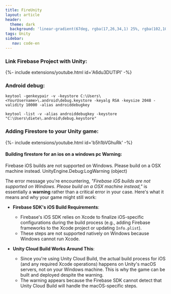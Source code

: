 ```yaml
---
title: FireUnity
layout: article
header:
  theme: dark
  background: 'linear-gradient(67deg, rgba(17,26,34,1) 25%, rgba(102,102,102,1) 43%, rgba(255,255,255,1) 80%)'
tags: Unity
sidebar:
   nav: code-en
---
```


### Link Firebase Project with Unity:
{%- include extensions/youtube.html id='A6du3DUTIPI' -%}
### Android debug:
    keytool -genkeypair -v -keystore C:\Users\<YourUsername>\.android\debug.keystore -keyalg RSA -keysize 2048 -validity 10000 -alias androiddebugkey

    keytool -list -v -alias androiddebugkey -keystore "C:\Users\diete\.android\debug.keystore"

### Adding Firestore to your Unity game:
{%- include extensions/youtube.html id='b5h1bVGhuRk' -%}
#### Building firestore for an ios on a windows pc Warning:
Firebase iOS builds are not supported on Windows. Please build on a OSX machine instead.
UnityEngine.Debug:LogWarning (object) 

The error message you're encountering, _"Firebase iOS builds are not supported on Windows. Please build on a OSX machine instead,"_ is essentially a **warning** rather than a critical error in your case. Here's what it means and why your game might still work:

- **Firebase SDK's iOS Build Requirements**:
    
    - Firebase's iOS SDK relies on Xcode to finalize iOS-specific configurations during the build process (e.g., adding Firebase frameworks to the Xcode project or updating `Info.plist`).
    - These steps are not supported natively on Windows because Windows cannot run Xcode.
    
- **Unity Cloud Build Works Around This**:
    
    - Since you're using Unity Cloud Build, the actual build process for iOS (and any required Xcode operations) happens on Unity's macOS servers, not on your Windows machine. This is why the game can be built and deployed despite the warning.
    - The warning appears because the Firebase SDK cannot detect that Unity Cloud Build will handle the macOS-specific steps.



